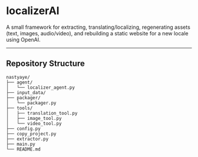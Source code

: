 # localizerAI


A small framework for extracting, translating/localizing, regenerating assets (text, images, audio/video), and rebuilding a static website for a new locale using OpenAI.

---

## Repository Structure

```text
nastyaye/
├── agent/
│   └── localizer_agent.py
├── input_data/
├── packager/
│   └── packager.py
├── tools/
│   ├── translation_tool.py
│   ├── image_tool.py
│   └── video_tool.py
├── config.py
├── copy_project.py
├── extractor.py
├── main.py
└── README.md
